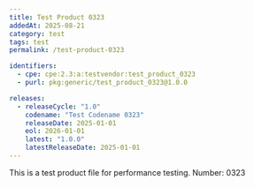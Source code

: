 ```yaml
---
title: Test Product 0323
addedAt: 2025-08-21
category: test
tags: test
permalink: /test-product-0323

identifiers:
  - cpe: cpe:2.3:a:testvendor:test_product_0323
  - purl: pkg:generic/test_product_0323@1.0.0

releases:
  - releaseCycle: "1.0"
    codename: "Test Codename 0323"
    releaseDate: 2025-01-01
    eol: 2026-01-01
    latest: "1.0.0"
    latestReleaseDate: 2025-01-01
---
```


This is a test product file for performance testing. Number: 0323
